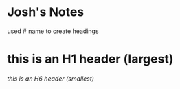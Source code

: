 # Josh's Notes
used # name to create headings
# this is an H1 header (largest)
###### this is an H6 header (smallest)